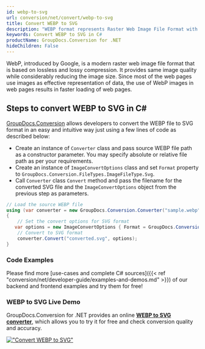 ```yaml
---
id: webp-to-svg
url: conversion/net/convert/webp-to-svg
title: Convert WEBP to SVG
description: "WEBP format represents Raster Web Image File Format with .webp extension. Learn how to convert WEBP to SVG file programmatically in C# language using GroupDocs.Conversion for .NET library."
keywords: Convert WEBP to SVG in C#
productName: GroupDocs.Conversion for .NET
hideChildren: False
---
```


WebP, introduced by Google, is a modern raster web image file format that is based on lossless and lossy compression. It provides same image quality while considerably reducing the image size. Since most of the web pages use images as effective representation of data, the use of WebP images in web pages results in faster loading of web pages.

## Steps to convert WEBP to SVG in C#

[GroupDocs.Conversion](https://products.groupdocs.com/conversion/net) allows developers to convert the WEBP file to SVG format in an easy and intuitive way just using a few lines of code as described below:

* Create an instance of `Converter` class and pass source WEBP file path as a constructor parameter. You may specify absolute or relative file path as per your requirements. 
* Create an instance of `ImageConvertOptions` class and set `Format` property to `GroupDocs.Conversion.FileTypes.ImageFileType.Svg`.
* Call `Converter` class `Convert` method and pass the filename for the converted SVG file and the `ImageConvertOptions` object from the previous step as parameters.

```csharp
// Load the source WEBP file
using (var converter = new GroupDocs.Conversion.Converter("sample.webp"))
{
    // Set the convert options for SVG format
   var options = new ImageConvertOptions { Format = GroupDocs.Conversion.FileTypes.ImageFileType.Svg };
    // Convert to SVG format
    converter.Convert("converted.svg", options);
}
```

### Code Examples

Please find more [use-cases and complete C# sources]({{< ref "conversion/net/developer-guide/examples-and-demos.md" >}}) of our backend and frontend examples and try them for free!

### WEBP to SVG Live Demo

GroupDocs.Conversion for .NET provides an online [**WEBP to SVG converter**](https://products.groupdocs.app/conversion/webp-to-svg), which allows you to try it for free and check conversion quality and accuracy.

[!["Convert WEBP to SVG"](conversion/net/images/convert-to-svg/convert-webp-to-svg.png)](https://products.groupdocs.app/conversion/webp-to-svg)